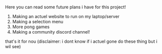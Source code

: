 Here you can read some future plans i have for this project!

1. Making an actuel website to run on my laptop/server
2. Making a selection menu
3. More pong games
4. Making a community discord channel!

that's it for nou
(disclaimer: i dont know if i actuel gone do these thing but i wil see)
